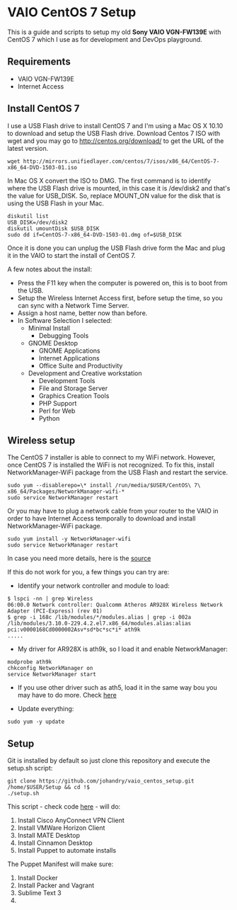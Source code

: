 # VAIO CentOS 7 Setup

This is a guide and scripts to setup my old **Sony VAIO VGN-FW139E** with CentOS 7 which I use as for development and DevOps playground.

## Requirements

* VAIO VGN-FW139E
* Internet Access

## Install CentOS 7

I use a USB Flash drive to install CentOS 7 and I'm using a Mac OS X 10.10 to download and setup the USB Flash drive. Download Centos 7 ISO with wget and you may go to http://centos.org/download/ to get the URL of the latest version.

```
wget http://mirrors.unifiedlayer.com/centos/7/isos/x86_64/CentOS-7-x86_64-DVD-1503-01.iso 
```

In Mac OS X convert the ISO to DMG. The first command is to identify where the USB Flash drive is mounted, in this case it is /dev/disk2 and that's the value for USB_DISK. So, replace MOUNT_ON value for the disk that is using the USB Flash in your Mac.

``` 
diskutil list
USB_DISK=/dev/disk2
diskutil umountDisk $USB_DISK
sudo dd if=CentOS-7-x86_64-DVD-1503-01.dmg of=$USB_DISK

```

Once it is done you can unplug the USB Flash drive form the Mac and plug it in the VAIO to start the install of CentOS 7.

A few notes about the install:

* Press the F11 key when the computer is powered on, this is to boot from the USB.
* Setup the Wireless Internet Access first, before setup the time, so you can sync with a Network Time Server.
* Assign a host name, better now than before.
* In Software Selection I selected:
	* Minimal Install
		* Debugging Tools
	* GNOME Desktop
		* GNOME Applications
		* Internet Applications
		* Office Suite and Productivity
	* Development and Creative workstation
		* Development Tools
		* File and Storage Server
		* Graphics Creation Tools
		* PHP Support
		* Perl for Web
		* Python


## Wireless setup

The CentOS 7 installer is able to connect to my WiFi network. However, once CentOS 7 is installed the WiFi is not recognized. To fix this, install NetworkManager-WiFi package from the USB Flash and restart the service. 

```
sudo yum --disablerepo=\* install /run/media/$USER/CentOS\ 7\ x86_64/Packages/NetworkManager-wifi-*
sudo service NetworkManager restart
```

Or you may have to plug a network cable from your router to the VAIO in order to have Internet Access temporally to download and install NetworkManager-WiFi package. 

```
sudo yum install -y NetworkManager-wifi
sudo service NetworkManager restart
```
In case you need more details, here is the [source](https://www.centos.org/forums/viewtopic.php?f=50&t=52222&start=10)

If this do not work for you, a few things you can try are:

* Identify your network controller and module to load:

```
$ lspci -nn | grep Wireless
06:00.0 Network controller: Qualcomm Atheros AR928X Wireless Network Adapter (PCI-Express) (rev 01)
$ grep -i 168c /lib/modules/*/modules.alias | grep -i 002a
/lib/modules/3.10.0-229.4.2.el7.x86_64/modules.alias:alias pci:v0000168Cd0000002Asv*sd*bc*sc*i* ath9k
.....
```

* My driver for AR928X is ath9k, so I load it and enable NetworkManager:

```
modprobe ath9k
chkconfig NetworkManager on
service NetworkManager start
```
* If you use other driver such as ath5, load it in the same way bou you may have to do more. Check [here](http://wiki.centos.org/HowTos/Laptops/Wireless)

* Update everything:

```
sudo yum -y update
```
## Setup

Git is installed by default so just clone this repository and execute the setup.sh script:

```
git clone https://github.com/johandry/vaio_centos_setup.git /home/$USER/Setup && cd !$
./setup.sh
```

This script - check code [here](https://raw.githubusercontent.com/johandry/vaio_centos_setup/master/setup.sh) - will do:

1. Install Cisco AnyConnect VPN Client 
1. Install VMWare Horizon Client
1. Install MATE Desktop
1. Install Cinnamon Desktop 
1. Install Puppet to automate installs

The Puppet Manifest will make sure:

1. Install Docker
1. Install Packer and Vagrant
1. Sublime Text 3
1. 






